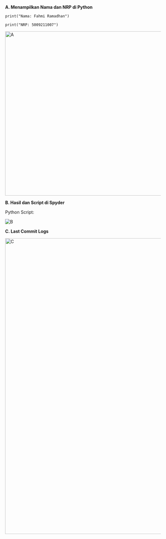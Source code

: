 **A. Menampilkan Nama dan NRP di Python**

```
print("Nama: Fahmi Ramadhan")

print("NRP: 5009211007")
```

<img width="532" alt="A" src="https://github.com/ITStudent123/tugas-sinyal/assets/90102620/8268d1b7-d3ff-4389-a709-cddc5a59df52">



**B. Hasil dan Script di Spyder**

Python Script: 

![B](https://github.com/ITStudent123/tugas-sinyal/assets/90102620/df89e5cb-9c5f-46d8-9609-002e6e1e0eb4)




**C. Last Commit Logs**

<img width="958" alt="C" src="https://github.com/ITStudent123/tugas-sinyal/assets/90102620/57093539-03b2-420a-893a-5b204020bb35">

